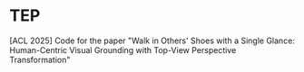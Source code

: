 # TEP
[ACL 2025] Code for the paper "Walk in Others' Shoes with a Single Glance: Human-Centric Visual Grounding with Top-View Perspective Transformation"
